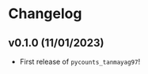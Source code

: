 # Changelog

<!--next-version-placeholder-->

## v0.1.0 (11/01/2023)

- First release of `pycounts_tanmayag97`!